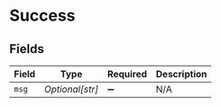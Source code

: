 # Success


## Fields

| Field              | Type               | Required           | Description        |
| ------------------ | ------------------ | ------------------ | ------------------ |
| `msg`              | *Optional[str]*    | :heavy_minus_sign: | N/A                |